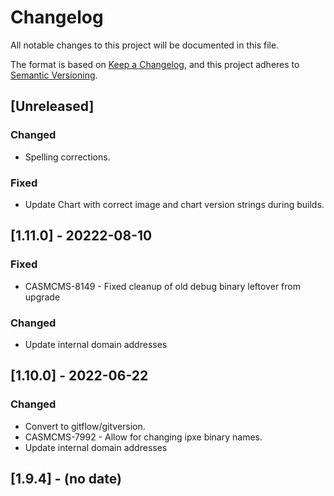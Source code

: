 # Changelog

All notable changes to this project will be documented in this file.

The format is based on [Keep a Changelog](https://keepachangelog.com/en/1.0.0/),
and this project adheres to [Semantic Versioning](https://semver.org/spec/v2.0.0.html).

## [Unreleased]

### Changed
- Spelling corrections.

### Fixed
- Update Chart with correct image and chart version strings during builds.

## [1.11.0] - 20222-08-10

### Fixed
- CASMCMS-8149 - Fixed cleanup of old debug binary leftover from upgrade

### Changed
- Update internal domain addresses

## [1.10.0] - 2022-06-22 

### Changed

- Convert to gitflow/gitversion.
- CASMCMS-7992 - Allow for changing ipxe binary names.
- Update internal domain addresses

## [1.9.4] - (no date)
